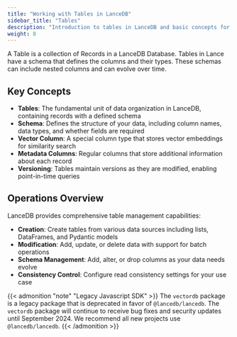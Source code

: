 ```yaml
---
title: "Working with Tables in LanceDB"
sidebar_title: "Tables"
description: "Introduction to tables in LanceDB and basic concepts for managing multimodal and vector data."
weight: 8
---
```


A Table is a collection of Records in a LanceDB Database. Tables in Lance have a schema that defines the columns and their types. These schemas can include nested columns and can evolve over time.

## Key Concepts

- **Tables**: The fundamental unit of data organization in LanceDB, containing records with a defined schema
- **Schema**: Defines the structure of your data, including column names, data types, and whether fields are required
- **Vector Column**: A special column type that stores vector embeddings for similarity search
- **Metadata Columns**: Regular columns that store additional information about each record
- **Versioning**: Tables maintain versions as they are modified, enabling point-in-time queries

## Operations Overview

LanceDB provides comprehensive table management capabilities:

- **Creation**: Create tables from various data sources including lists, DataFrames, and Pydantic models
- **Modification**: Add, update, or delete data with support for batch operations
- **Schema Management**: Add, alter, or drop columns as your data needs evolve
- **Consistency Control**: Configure read consistency settings for your use case


{{< admonition "note" "Legacy Javascript SDK" >}}
The `vectordb` package is a legacy package that is deprecated in favor of `@lancedb/lancedb`. The `vectordb` package will continue to receive bug fixes and security updates until September 2024. We recommend all new projects use `@lancedb/lancedb`. 
{{< /admonition >}}